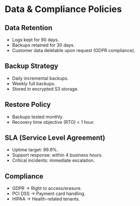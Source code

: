 # Data & Compliance Policies

## Data Retention
- Logs kept for 90 days.  
- Backups retained for 30 days.  
- Customer data deletable upon request (GDPR compliance).  

## Backup Strategy
- Daily incremental backups.  
- Weekly full backups.  
- Stored in encrypted S3 storage.  

## Restore Policy
- Backups tested monthly.  
- Recovery time objective (RTO) < 1 hour.  

## SLA (Service Level Agreement)
- Uptime target: 99.9%.  
- Support response: within 4 business hours.  
- Critical incidents: immediate escalation.  

## Compliance
- GDPR → Right to access/erasure.  
- PCI DSS → Payment card handling.  
- HIPAA → Health-related tenants.  
